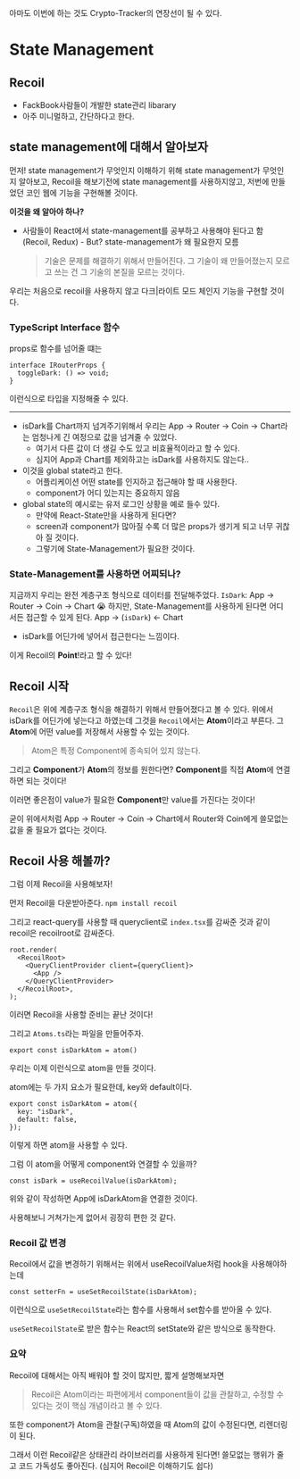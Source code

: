 아마도 이번에 하는 것도 Crypto-Tracker의 연장선이 될 수 있다.

# State Management

## Recoil

- FackBook사람들이 개발한 state관리 libarary
- 아주 미니멀하고, 간단하다고 한다.

## state management에 대해서 알아보자

먼저! state management가 무엇인지 이해하기 위해 state management가 무엇인지 알아보고,
Recoil을 해보기전에 state management를 사용하지않고, 저번에 만들었던 코인 웹에 기능을 구현해볼 것이다.

**이것을 왜 알아야 하나?**

- 사람들이 React에서 state-management를 공부하고 사용해야 된다고 함 (Recoil, Redux) - But? state-management가 왜 필요한지 모름
  > 기술은 문제를 해결하기 위해서 만들어진다.
  > 그 기술이 왜 만들어졌는지 모르고 쓰는 건
  > 그 기술의 본질을 모르는 것이다.

우리는 처음으로 recoil을 사용하지 않고 다크|라이트 모드 체인지 기능을 구현할 것이다.

### TypeScript Interface 함수

props로 함수를 넘어줄 떄는

```JS
interface IRouterProps {
  toggleDark: () => void;
}
```

이런식으로 타입을 지정해줄 수 있다.

---

- isDark를 Chart까지 넘겨주기위해서 우리는 App -> Router -> Coin -> Chart라는 엄청나게 긴 여정으로 값을 넘겨줄 수 있었다.
  - 여기서 다른 값이 더 생길 수도 있고 비효율적이라고 할 수 있다.
  - 심지어 App과 Chart를 제외하고는 isDark를 사용하지도 않는다..
- 이것을 global state라고 한다.
  - 어플리케이션 어떤 state를 인지하고 접근해야 할 때 사용한다.
  - component가 어디 있는지는 중요하지 않음
- global state의 예시로는 유저 로그인 상황을 예로 들수 있다.
  - 만약에 React-State만을 사용하게 된다면?
  - screen과 component가 많아질 수록 더 많은 props가 생기게 되고 너무 귀찮아 질 것이다.
  - 그렇기에 State-Management가 필요한 것이다.

### State-Management를 사용하면 어찌되나?

지금까지 우리는 완전 계층구조 형식으로 데이터를 전달해주었다.
`IsDark`: App -> Router -> Coin -> Chart 😭
하지만, State-Management를 사용하게 된다면 어디서든 접근할 수 있게 된다.
App -> (`isDark`) <- Chart

- isDark를 어딘가에 넣어서 접근한다는 느낌이다.

이게 Recoil의 **Point**!라고 할 수 있다!

## Recoil 시작

`Recoil`은 위에 계층구조 형식을 해결하기 위해서 만들어졌다고 볼 수 있다.
위에서 isDark를 어딘가에 넣는다고 하였는데 그것을 `Recoil`에서는 **Atom**이라고 부른다.
그 **Atom**에 어떤 value를 저장해서 사용할 수 있는 것이다.

> Atom은 특정 Component에 종속되어 있지 않는다.

그리고 **Component**가 **Atom**의 정보를 원한다면?
**Component**를 직접 **Atom**에 연결하면 되는 것이다!

이러면 좋은점이 value가 필요한 **Component**만 value를 가진다는 것이다!

굳이 위에서처럼 App -> Router -> Coin -> Chart에서 Router와 Coin에게 쓸모없는 값을 줄 필요가 없다는 것이다.

## Recoil 사용 해볼까?

그럼 이제 Recoil을 사용해보자!

먼저 Recoil을 다운받아준다.
`npm install recoil`

그리고 react-query를 사용할 때 queryclient로 `index.tsx`를 감싸준 것과 같이 recoil은 recoilroot로 감싸준다.

```JS
root.render(
  <RecoilRoot>
    <QueryClientProvider client={queryClient}>
      <App />
    </QueryClientProvider>
  </RecoilRoot>,
);
```

이러면 Recoil을 사용할 준비는 끝난 것이다!

그리고 `Atoms.ts`라는 파일을 만들어주자.

```JS
export const isDarkAtom = atom()
```

우리는 이제 이런식으로 atom을 만들 것이다.

atom에는 두 가지 요소가 필요한데,
key와 default이다.

```JS
export const isDarkAtom = atom({
  key: "isDark",
  default: false,
});
```

이렇게 하면 atom을 사용할 수 있다.

그럼 이 atom을 어떻게 component와 연결할 수 있을까?

```JS
const isDark = useRecoilValue(isDarkAtom);
```

위와 같이 작성하면 App에 isDarkAtom을 연결한 것이다.

사용해보니 거쳐가는게 없어서 굉장히 편한 것 같다.

### Recoil 값 변경

Recoil에서 값을 변경하기 위해서는 위에서 useRecoilValue처럼 hook을 사용해야하는데

```JS
const setterFn = useSetRecoilState(isDarkAtom);
```

이런식으로 `useSetRecoilState`라는 함수를 사용해서 set함수를 받아올 수 있다.

`useSetRecoilState`로 받은 함수는 React의 setState와 같은 방식으로 동작한다.

### 요약

Recoil에 대해서는 아직 배워야 할 것이 많지만, 짧게 설명해보자면

> Recoil은 Atom이라는 파편에게서 component들이 값을 관찰하고, 수정할 수 있다는 것이 핵심 개념이라고 볼 수 있다.

또한 component가 Atom을 관찰(구독)하였을 때 Atom의 값이 수정된다면, 리렌더링이 된다.

그래서 이런 Recoil같은 상태관리 라이브러리를 사용하게 된다면!
쓸모없는 행위가 줄고 코드 가독성도 좋아진다. (심지어 Recoil은 이해하기도 쉽다)
